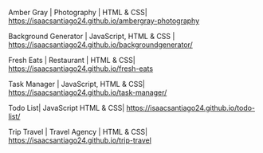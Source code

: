 Amber Gray | Photography | HTML & CSS|
https://isaacsantiago24.github.io/ambergray-photography

Background Generator | JavaScript, HTML & CSS | https://isaacsantiago24.github.io/backgroundgenerator/

Fresh Eats | Restaurant | HTML & CSS| https://isaacsantiago24.github.io/fresh-eats

Task Manager | JavaScript, HTML & CSS| https://isaacsantiago24.github.io/task-manager/

Todo List| JavaScript HTML & CSS|
https://isaacsantiago24.github.io/todo-list/

Trip Travel | Travel Agency | HTML & CSS|
https://isaacsantiago24.github.io/trip-travel
